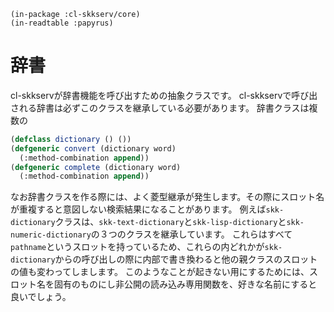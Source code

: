     (in-package :cl-skkserv/core)
    (in-readtable :papyrus)

# 辞書

cl-skkservが辞書機能を呼び出すための抽象クラスです。
cl-skkservで呼び出される辞書は必ずこのクラスを継承している必要があります。
辞書クラスは複数の

```lisp
(defclass dictionary () ())
(defgeneric convert (dictionary word)
  (:method-combination append))
(defgeneric complete (dictionary word)
  (:method-combination append))
```

なお辞書クラスを作る際には、よく菱型継承が発生します。その際にスロット名が重複すると意図しない検索結果になることがあります。
例えば`skk-dictionary`クラスは、`skk-text-dictionary`と`skk-lisp-dictionary`と`skk-numeric-dictionary`の３つのクラスを継承しています。
これらはすべて`pathname`というスロットを持っているため、これらの内どれかが`skk-dictionary`からの呼び出しの際に内部で書き換わると他の親クラスのスロットの値も変わってしまします。
このようなことが起きない用にするためには、スロット名を固有のものにし非公開の読み込み専用関数を、好きな名前にすると良いでしょう。
